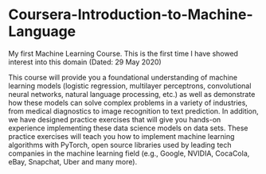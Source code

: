 # Coursera-Introduction-to-Machine-Language
My first Machine Learning Course. This is the first time I have showed interest into this domain (Dated: 29 May 2020)

This course will provide you a foundational understanding of machine learning models (logistic regression, multilayer perceptrons, convolutional neural networks, natural language processing, etc.) as well as demonstrate how these models can solve complex problems in a variety of industries, from medical diagnostics to image recognition to text prediction. In addition, we have designed practice exercises that will give you hands-on experience implementing these data science models on data sets. These practice exercises will teach you how to implement machine learning algorithms with PyTorch, open source libraries used by leading tech companies in the machine learning field (e.g., Google, NVIDIA, CocaCola, eBay, Snapchat, Uber and many more).

